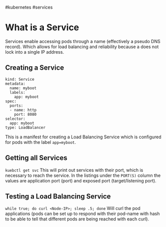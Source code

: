 #kubernetes #services 
# What is a Service
Services enable accessing pods through a name (effectively a pseudo DNS record). Which allows for load balancing and reliability because a does not lock into a single IP address.
## Creating a Service
```
kind: Service
metadata:
  name: myboot
  labels:
    app: myboot
spec:
  ports:
  - name: http
    port: 8080
selector:
  app: myboot
type: LoadBalancer
```
This is a manifest for creating a Load Balancing Service which is configured for pods with the label `app=myboot`. 
## Getting all Services
`kuebctl get svc`
This will print out services with their port, which is necessary to reach the service. In the listings under the `PORT(S)` column the values are application port (port) and exposed port (target/listening port).
## Testing a Load Balancing Service
`while true; do curl <Node-IP>; sleep .5; done`
Will curl the pod applications (pods can be set up to respond with their pod-name with hash to be able to tell that different pods are being reached with each curl). 